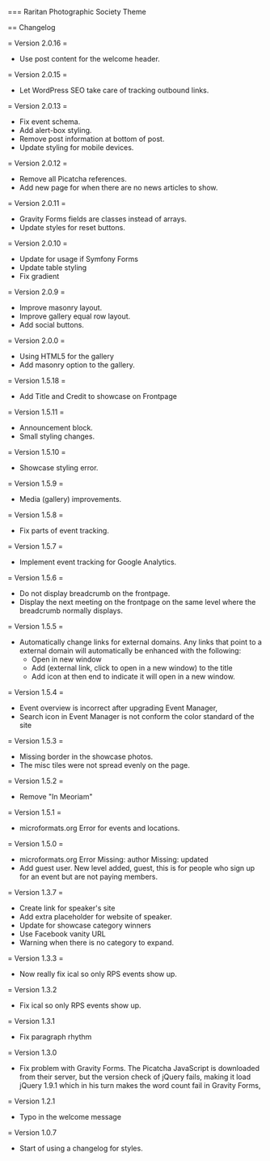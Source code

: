 === Raritan Photographic Society Theme

== Changelog

= Version 2.0.16 =
* Use post content for the welcome header.

= Version 2.0.15 =
* Let WordPress SEO take care of tracking outbound links.

= Version 2.0.13 =
* Fix event schema.
* Add alert-box styling.
* Remove post information at bottom of post.
* Update styling for mobile devices.

= Version 2.0.12 =
* Remove all Picatcha references.
* Add new page for when there are no news articles to show.

= Version 2.0.11 =
* Gravity Forms fields are classes instead of arrays.
* Update styles for reset buttons.

= Version 2.0.10 =
* Update for usage if Symfony Forms
* Update table styling
* Fix gradient

= Version 2.0.9 =
* Improve masonry layout.
* Improve gallery equal row layout.
* Add social buttons.

= Version 2.0.0 =
* Using HTML5 for the gallery
* Add masonry option to the gallery.

= Version 1.5.18 =
* Add Title and Credit to showcase on Frontpage

= Version 1.5.11 =
* Announcement block.
* Small styling changes.

= Version 1.5.10 =
* Showcase styling error.

= Version 1.5.9 =
* Media (gallery) improvements.

= Version 1.5.8 =
* Fix parts of event tracking.

= Version 1.5.7 =
* Implement event tracking for Google Analytics.

= Version 1.5.6 =
* Do not display breadcrumb on the frontpage.
* Display the next meeting on the frontpage on the same level where the
  breadcrumb normally displays.

= Version 1.5.5 =
* Automatically change links for external domains.
  Any links that point to a external domain will automatically be enhanced
  with the following:
  * Open in new window
  * Add (external link, click to open in a new window) to the title
  * Add icon at then end to indicate it will open in a new window.

= Version 1.5.4 =
* Event overview is incorrect after upgrading Event Manager,
* Search icon in Event Manager is not conform the color standard of the site

= Version 1.5.3 =
* Missing border in the showcase photos.
* The misc tiles were not spread evenly on the page.

= Version 1.5.2 =
* Remove "In Meoriam"

= Version 1.5.1 =
* microformats.org Error for events and locations.

= Version 1.5.0 =
* microformats.org Error
  Missing: author
  Missing: updated
* Add guest user.
  New level added, guest, this is for people who sign up for an event but
  are not paying members.

= Version 1.3.7 =
 * Create link for speaker's site
 * Add extra placeholder for website of speaker.
 * Update for showcase category winners
 * Use Facebook vanity URL
 * Warning when there is no category to expand.

= Version 1.3.3 =
* Now really fix ical so only RPS events show up.

= Version 1.3.2
* Fix ical so only RPS events show up.

= Version 1.3.1
* Fix paragraph rhythm

= Version 1.3.0
* Fix problem with Gravity Forms.
  The Picatcha JavaScript is downloaded from their server, but the version
  check of jQuery fails, making it load jQuery 1.9.1 which in his turn makes
  the word count fail in Gravity Forms,

= Version 1.2.1
* Typo in the welcome message

= Version 1.0.7
* Start of using a changelog for styles.

